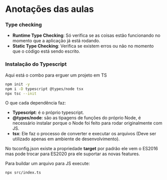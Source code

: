 # Anotações das aulas

### Type checking
- <b>Runtime Type Checking</b>: Só verifica se as coisas estão funcionando no momento que a aplicação já está rodando.
- <b>Static Type Checking</b>: Verifica se existem erros ou não no momento que o código está sendo escrito.

### Instalação do Typescript
Aqui está o combo para erguer um projeto em TS
```bash
npm init -y
npm i -D typescript @types/node tsx
npx tsc --init
```
O que cada dependência faz:
- **Typescript**: é o próprio typescript.
- **@types/node**: são as tipagens de funções do próprio Node, é necessário instalar porque o Node foi feito para rodar originalmente com JS.
- **tsx**: Ele faz o processo de converter e executar os arquivos (Deve ser utilizado apenas em ambiente de desenvolvimento).

No tsconfig.json existe a propriedade **target** por padrão ele vem o ES2016 mas pode trocar para ES2020 pra ele suportar as novas features.

Para buildar um arquivo para JS execute:
```bash
npx src/index.ts
```


